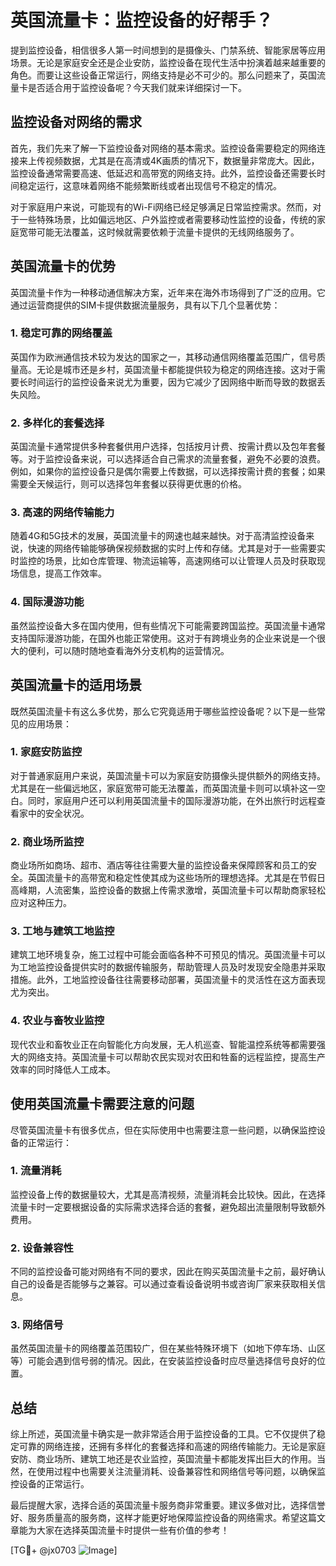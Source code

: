 # 英国流量卡：监控设备的好帮手？

提到监控设备，相信很多人第一时间想到的是摄像头、门禁系统、智能家居等应用场景。无论是家庭安全还是企业安防，监控设备在现代生活中扮演着越来越重要的角色。而要让这些设备正常运行，网络支持是必不可少的。那么问题来了，英国流量卡是否适合用于监控设备呢？今天我们就来详细探讨一下。

## 监控设备对网络的需求

首先，我们先来了解一下监控设备对网络的基本需求。监控设备需要稳定的网络连接来上传视频数据，尤其是在高清或4K画质的情况下，数据量非常庞大。因此，监控设备通常需要高速、低延迟和高带宽的网络支持。此外，监控设备还需要长时间稳定运行，这意味着网络不能频繁断线或者出现信号不稳定的情况。

对于家庭用户来说，可能现有的Wi-Fi网络已经足够满足日常监控需求。然而，对于一些特殊场景，比如偏远地区、户外监控或者需要移动性监控的设备，传统的家庭宽带可能无法覆盖，这时候就需要依赖于流量卡提供的无线网络服务了。

## 英国流量卡的优势

英国流量卡作为一种移动通信解决方案，近年来在海外市场得到了广泛的应用。它通过运营商提供的SIM卡提供数据流量服务，具有以下几个显著优势：

### 1. 稳定可靠的网络覆盖

英国作为欧洲通信技术较为发达的国家之一，其移动通信网络覆盖范围广，信号质量高。无论是城市还是乡村，英国流量卡都能提供较为稳定的网络连接。这对于需要长时间运行的监控设备来说尤为重要，因为它减少了因网络中断而导致的数据丢失风险。

### 2. 多样化的套餐选择

英国流量卡通常提供多种套餐供用户选择，包括按月计费、按需计费以及包年套餐等。对于监控设备来说，可以选择适合自己需求的流量套餐，避免不必要的浪费。例如，如果你的监控设备只是偶尔需要上传数据，可以选择按需计费的套餐；如果需要全天候运行，则可以选择包年套餐以获得更优惠的价格。

### 3. 高速的网络传输能力

随着4G和5G技术的发展，英国流量卡的网速也越来越快。对于高清监控设备来说，快速的网络传输能够确保视频数据的实时上传和存储。尤其是对于一些需要实时监控的场景，比如仓库管理、物流运输等，高速网络可以让管理人员及时获取现场信息，提高工作效率。

### 4. 国际漫游功能

虽然监控设备大多在国内使用，但有些情况下可能需要跨国监控。英国流量卡通常支持国际漫游功能，在国外也能正常使用。这对于有跨境业务的企业来说是一个很大的便利，可以随时随地查看海外分支机构的运营情况。

## 英国流量卡的适用场景

既然英国流量卡有这么多优势，那么它究竟适用于哪些监控设备呢？以下是一些常见的应用场景：

### 1. 家庭安防监控

对于普通家庭用户来说，英国流量卡可以为家庭安防摄像头提供额外的网络支持。尤其是在一些偏远地区，家庭宽带可能无法覆盖，而英国流量卡则可以填补这一空白。同时，家庭用户还可以利用英国流量卡的国际漫游功能，在外出旅行时远程查看家中的安全状况。

### 2. 商业场所监控

商业场所如商场、超市、酒店等往往需要大量的监控设备来保障顾客和员工的安全。英国流量卡的高带宽和稳定性使其成为这些场所的理想选择。尤其是在节假日高峰期，人流密集，监控设备的数据上传需求激增，英国流量卡可以帮助商家轻松应对这种压力。

### 3. 工地与建筑工地监控

建筑工地环境复杂，施工过程中可能会面临各种不可预见的情况。英国流量卡可以为工地监控设备提供实时的数据传输服务，帮助管理人员及时发现安全隐患并采取措施。此外，工地监控设备往往需要移动部署，英国流量卡的灵活性在这方面表现尤为突出。

### 4. 农业与畜牧业监控

现代农业和畜牧业正在向智能化方向发展，无人机巡查、智能温控系统等都需要强大的网络支持。英国流量卡可以帮助农民实现对农田和牲畜的远程监控，提高生产效率的同时降低人工成本。

## 使用英国流量卡需要注意的问题

尽管英国流量卡有很多优点，但在实际使用中也需要注意一些问题，以确保监控设备的正常运行：

### 1. 流量消耗

监控设备上传的数据量较大，尤其是高清视频，流量消耗会比较快。因此，在选择流量卡时一定要根据设备的实际需求选择合适的套餐，避免超出流量限制导致额外费用。

### 2. 设备兼容性

不同的监控设备可能对网络有不同的要求，因此在购买英国流量卡之前，最好确认自己的设备是否能够与之兼容。可以通过查看设备说明书或咨询厂家来获取相关信息。

### 3. 网络信号

虽然英国流量卡的网络覆盖范围较广，但在某些特殊环境下（如地下停车场、山区等）可能会遇到信号弱的情况。因此，在安装监控设备时应尽量选择信号良好的位置。

## 总结

综上所述，英国流量卡确实是一款非常适合用于监控设备的工具。它不仅提供了稳定可靠的网络连接，还拥有多样化的套餐选择和高速的网络传输能力。无论是家庭安防、商业场所、建筑工地还是农业监控，英国流量卡都能发挥出巨大的作用。当然，在使用过程中也需要关注流量消耗、设备兼容性和网络信号等问题，以确保监控设备的正常运行。

最后提醒大家，选择合适的英国流量卡服务商非常重要。建议多做对比，选择信誉好、服务质量高的服务商，这样才能更好地保障监控设备的网络需求。希望这篇文章能为大家在选择英国流量卡时提供一些有价值的参考！

[TG💪+ @jx0703 ![Image](https://github.com/user-attachments/assets/dbca1d08-cadb-493c-b0ec-ad6f7a83f270)]